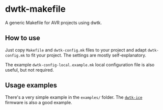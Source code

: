 # dwtk-makefile

A generic Makefile for AVR projects using dwtk.


## How to use

Just copy `Makefile` and `dwtk-config.mk` files to your project and adapt `dwtk-config.mk` to fit your project. The settings are mostly self-explanatory.

The example `dwtk-config-local.example.mk` local configuration file is also useful, but not required.


## Usage examples

There's a very simple example in the `examples/` folder. The [`dwtk-ice`](https://github.com/dwtk/dwtk-ice) firmware is also a good example.
